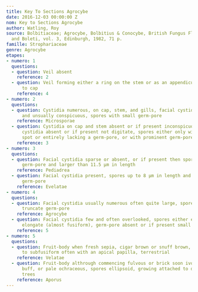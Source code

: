 ```yaml
---
title: Key To Sections Agrocybe
date: 2016-12-03 00:00:00 Z
nom: Key to Sections Agrocybe
author: Watling, Roy
source: Bolbitiaceae; Agrocybe, Bolbitius & Conocybe, British Fungus Flora Agarics
  and Boleti, vol. 3, Edinburgh, 1982, 71 p.
famille: Strophariaceae
genre: Agrocybe
etapes:
- numero: 1
  questions:
  - question: Veil absent
    reference: 2
  - question: Veil forming either a ring on the stem or as an appendiculate margin
      to cap
    reference: 4
- numero: 2
  questions:
  - question: Cystidia numerous, on cap, stem, and gills, facial cystidia digitate
      and unsually conspicuous, spores with small germ-pore
    reference: Microsporae
  - question: Cystidia on cap and stem absent or if present inconspicuous, facial
      cystidia absent or if present not digitate, spores either only with pale apical
      spot or entirely lacking a germ-pore, or with prominent germ-pore
    reference: 3
- numero: 3
  questions:
  - question: Facial cystidia sparse or absent, or if present then spores with prominent
      germ-pore and larger than 11.5 μm in length
    reference: Pediadrea
  - question: Facial cystidia present, spores up to 8 μm in length and with very indistinct
      germ-pore
    reference: Evelatae
- numero: 4
  questions:
  - question: Facial cystidia usually numerous often quite large, spores with broad,
      truncate germ-pore
    reference: Agrocybe
  - question: Facial cystidia few and often overlooked, spores either ellipsoid or
      elongate (almost fusiform), germ-pore absent or if present small and indistinct
    reference: 5
- numero: 5
  questions:
  - question: Fruit-body when fresh sepia, cigar brown or snuff brown, spores elongate-fusiform
      to subfusiform often with an apical papilla, terrestrial
    reference: Velatae
  - question: Fruit-body althrough commencing fulvous or brick soon ivory, cream,
      buff, or pale ochraceous, spores ellipsoid, growing attached to dead or living
      trees
    reference: Aporus
---
```


